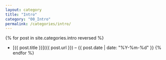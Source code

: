 ```yaml
---
layout: category
title: "Intro"
category: "00_Intro"
permalink: /categories/intro/
---
```



{% for post in site.categories.intro reversed %}
- [{{ post.title }}]({{ post.url }}) – {{ post.date | date: "%Y-%m-%d" }}
{% endfor %}